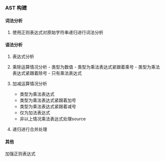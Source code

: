 

### AST 构建

#### 词法分析

1. 使用正则表达式对原始字符串递归进行词法分析

#### 语法分析

1. 表达式分析

  1. 乘除运算情况分析
    - 类型为数值
    - 类型为乘法表达式紧跟着乘号
    - 类型为乘法表达式紧跟着除号
    - 只有乘法表达式

 1. 加减运算情况分析
    - 类型为乘法表达式
    - 类型为乘法表达式紧跟着加号
    - 类型为乘法表达式紧跟着减号
    - 仅为加法表达式
    - 非以上情况乘法表达式处理source

2. 递归进行合并处理

#### 其他

加强正则表达式